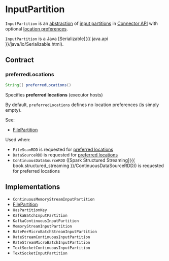# InputPartition

`InputPartition` is an [abstraction](#contract) of [input partitions](#implementations) in [Connector API](index.md) with optional [location preferences](#preferredLocations).

`InputPartition` is a Java [Serializable]({{ java.api }}/java/io/Serializable.html).

## Contract

### <span id="preferredLocations"> preferredLocations

```java
String[] preferredLocations()
```

Specifies **preferred locations** (executor hosts)

By default, `preferredLocations` defines no location preferences (is simply empty).

See:

* [FilePartition](../connectors/FilePartition.md#preferredLocations)

Used when:

* `FileScanRDD` is requested for [preferred locations](../rdds/FileScanRDD.md#getPreferredLocations)
* `DataSourceRDD` is requested for [preferred locations](../DataSourceRDD.md#getPreferredLocations)
* `ContinuousDataSourceRDD` ([Spark Structured Streaming]({{ book.structured_streaming }}/ContinuousDataSourceRDD)) is requested for preferred locations

## Implementations

* `ContinuousMemoryStreamInputPartition`
* [FilePartition](../connectors/FilePartition.md)
* `HasPartitionKey`
* `KafkaBatchInputPartition`
* `KafkaContinuousInputPartition`
* `MemoryStreamInputPartition`
* `RatePerMicroBatchStreamInputPartition`
* `RateStreamContinuousInputPartition`
* `RateStreamMicroBatchInputPartition`
* `TextSocketContinuousInputPartition`
* `TextSocketInputPartition`
